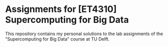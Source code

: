 # Assignments for [ET4310] Supercomputing for Big Data

This repository contains my personal solutions to the lab assignments of the "Supercomputing for Big Data" course at TU Delft.